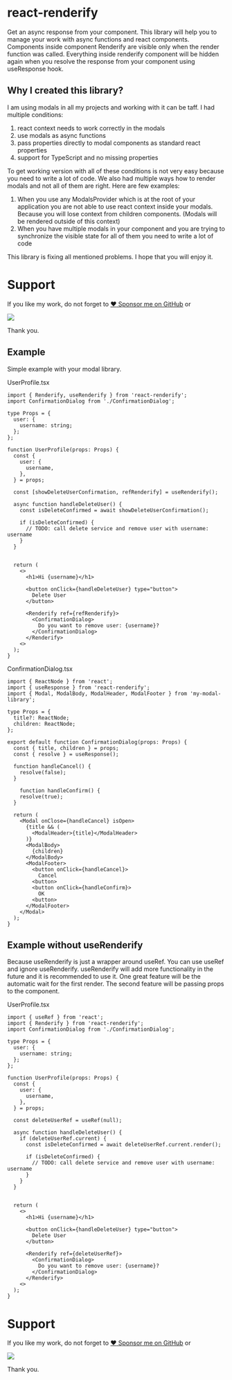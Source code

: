 # react-renderify
Get an async response from your component.
This library will help you to manage your work with async functions and react components. Components inside component Renderify are visible only when the render function was called. Everything inside renderify component will be hidden again when you resolve the response from your component using useResponse hook.

## Why I created this library?
I am using modals in all my projects and working with it can be taff.
I had multiple conditions:
1. react context needs to work correctly in the modals
2. use modals as async functions
3. pass properties directly to modal components as standard react properties
4. support for TypeScript and no missing properties

To get working version with all of these conditions is not very easy because you need to write a lot of code. We also had multiple ways how to render modals and not all of them are right.
Here are few examples:
1. When you use any ModalsProvider which is at the root of your application you are not able to use react context inside your modals. Because you will lose context from children components. (Modals will be rendered outside of this context)
2. When you have multiple modals in your component and you are trying to synchronize the visible state for all of them you need to write a lot of code

This library is fixing all mentioned problems.
I hope that you will enjoy it.

# Support
If you like my work, do not forget to [:heart: Sponsor me on GitHub](https://github.com/sponsors/seeden) or

[![](https://www.buymeacoffee.com/assets/img/guidelines/download-assets-1.svg)](https://www.buymeacoffee.com/seeden)

Thank you.


## Example
Simple example with your modal library.

UserProfile.tsx
```tsx
import { Renderify, useRenderify } from 'react-renderify';
import ConfirmationDialog from './ConfirmationDialog';

type Props = {
  user: {
    username: string;
  };
};

function UserProfile(props: Props) {
  const { 
    user: {
      username,
    },
  } = props;

  const [showDeleteUserConfirmation, refRenderify] = useRenderify();

  async function handleDeleteUser() {
    const isDeleteConfirmed = await showDeleteUserConfirmation();

    if (isDeleteConfirmed) {
      // TODO: call delete service and remove user with username: username
    }
  }


  return (
    <>
      <h1>Hi {username}</h1>

      <button onClick={handleDeleteUser} type="button">
        Delete User
      </button>

      <Renderify ref={refRenderify}>
        <ConfirmationDialog>
          Do you want to remove user: {username}?
        </ConfirmationDialog>
      </Renderify>
    <>
  );
}
```

ConfirmationDialog.tsx
```tsx
import { ReactNode } from 'react';
import { useResponse } from 'react-renderify';
import { Modal, ModalBody, ModalHeader, ModalFooter } from 'my-modal-library';

type Props = {
  title?: ReactNode;
  children: ReactNode;
};

export default function ConfirmationDialog(props: Props) {
  const { title, children } = props;
  const { resolve } = useResponse();

  function handleCancel() {
    resolve(false);
  }

    function handleConfirm() {
    resolve(true);
  }

  return (
    <Modal onClose={handleCancel} isOpen>
      {title && (
        <ModalHeader>{title}</ModalHeader>
      )}
      <ModalBody>
        {children}
      </ModalBody>
      <ModalFooter>
        <button onClick={handleCancel}>
          Cancel
        <button>
        <button onClick={handleConfirm}>
          OK
        <button>
      </ModalFooter>
    </Modal>
  );
}
```

## Example without useRenderify
Because useRenderify is just a wrapper around useRef. You can use useRef and ignore useRenderify. useRenderify will add more functionality in the future and it is recommended to use it. One great feature will be the automatic wait for the first render. The second feature will be passing props to the component.

UserProfile.tsx
```tsx
import { useRef } from 'react';
import { Renderify } from 'react-renderify';
import ConfirmationDialog from './ConfirmationDialog';

type Props = {
  user: {
    username: string;
  };
};

function UserProfile(props: Props) {
  const { 
    user: {
      username,
    },
  } = props;

  const deleteUserRef = useRef(null);

  async function handleDeleteUser() {
    if (deleteUserRef.current) {
      const isDeleteConfirmed = await deleteUserRef.current.render();

      if (isDeleteConfirmed) {
        // TODO: call delete service and remove user with username: username
      }
    }
  }


  return (
    <>
      <h1>Hi {username}</h1>

      <button onClick={handleDeleteUser} type="button">
        Delete User
      </button>

      <Renderify ref={deleteUserRef}>
        <ConfirmationDialog>
          Do you want to remove user: {username}?
        </ConfirmationDialog>
      </Renderify>
    <>
  );
}
```

# Support
If you like my work, do not forget to [:heart: Sponsor me on GitHub](https://github.com/sponsors/seeden) or

[![](https://www.buymeacoffee.com/assets/img/guidelines/download-assets-1.svg)](https://www.buymeacoffee.com/seeden)

Thank you.
